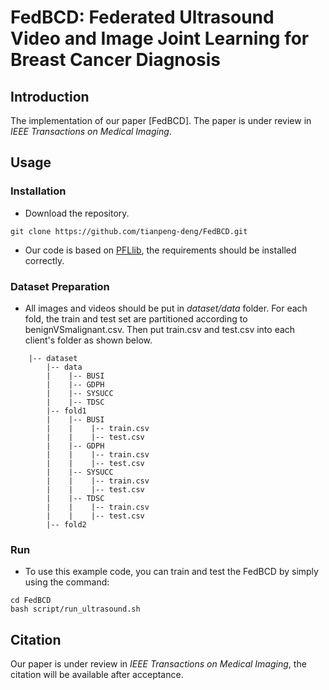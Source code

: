 # FedBCD: Federated Ultrasound Video and Image Joint Learning for Breast Cancer Diagnosis


## Introduction
The implementation of our paper [FedBCD]. The paper is under review in *IEEE Transactions on Medical Imaging*.

## Usage
### Installation
- Download the repository.
```
git clone https://github.com/tianpeng-deng/FedBCD.git
```
- Our code is based on [PFLlib](https://github.com/TsingZ0/PFLlib), the requirements should be installed correctly.

### Dataset Preparation
- All images and videos should be put in *dataset/data* folder. For each fold, the train and test set are partitioned according to benignVSmalignant.csv. Then put train.csv and test.csv into each client's folder as shown below.
```
    |-- dataset
        |-- data
        |    |-- BUSI
        |    |-- GDPH
        |    |-- SYSUCC
        |    |-- TDSC
        |-- fold1
        |    |-- BUSI
        |    |    |-- train.csv
        |    |    |-- test.csv
        |    |-- GDPH
        |    |    |-- train.csv
        |    |    |-- test.csv
        |    |-- SYSUCC
        |    |    |-- train.csv
        |    |    |-- test.csv
        |    |-- TDSC
        |    |    |-- train.csv
        |    |    |-- test.csv
        |-- fold2

```



### Run
-  To use this example code, you can train and test the FedBCD by simply using the command:

```
cd FedBCD
bash script/run_ultrasound.sh
```


## Citation
Our paper is under review in *IEEE Transactions on Medical Imaging*, the citation will be available after acceptance.
